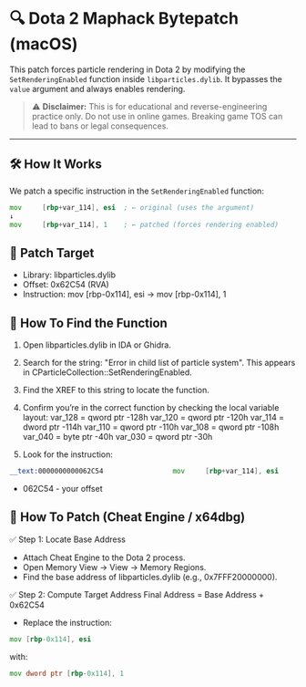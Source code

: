 # 🔍 Dota 2 Maphack Bytepatch (macOS)

This patch forces particle rendering in Dota 2 by modifying the `SetRenderingEnabled` function inside `libparticles.dylib`. It bypasses the `value` argument and always enables rendering.

> ⚠️ **Disclaimer:** This is for educational and reverse-engineering practice only. Do not use in online games. Breaking game TOS can lead to bans or legal consequences.

---

## 🛠️ How It Works

We patch a specific instruction in the `SetRenderingEnabled` function:

```asm
mov     [rbp+var_114], esi  ; ← original (uses the argument)
↓
mov     [rbp+var_114], 1    ; ← patched (forces rendering enabled)
```

## 📍 Patch Target
* Library: libparticles.dylib
* Offset: 0x62C54 (RVA)
* Instruction: mov [rbp-0x114], esi → mov [rbp-0x114], 1

## 🔬 How To Find the Function
  1.	Open libparticles.dylib in IDA or Ghidra.
  2.	Search for the string: "Error in child list of particle system". This appears in CParticleCollection::SetRenderingEnabled.
  3.	Find the XREF to this string to locate the function.
  4.	Confirm you’re in the correct function by checking the local variable layout:
    	var_128 = qword ptr -128h
    	var_120 = qword ptr -120h
    	var_114 = dword ptr -114h
    	var_110 = qword ptr -110h
    	var_108 = qword ptr -108h
    	var_040 = byte  ptr -40h
    	var_030 = qword ptr -30h

  5.	Look for the instruction:
  ```asm
  __text:0000000000062C54                 mov     [rbp+var_114], esi
```
* 062C54 - your offset
## 🧩 How To Patch (Cheat Engine / x64dbg)

✅ Step 1: Locate Base Address
* Attach Cheat Engine to the Dota 2 process.
* Open Memory View → View → Memory Regions.
* Find the base address of libparticles.dylib (e.g., 0x7FFF20000000).

✅ Step 2: Compute Target Address
Final Address = Base Address + 0x62C54
* Replace the instruction:
 ```asm
 mov [rbp-0x114], esi
```

 with:
 ```asm
 mov dword ptr [rbp-0x114], 1
```

